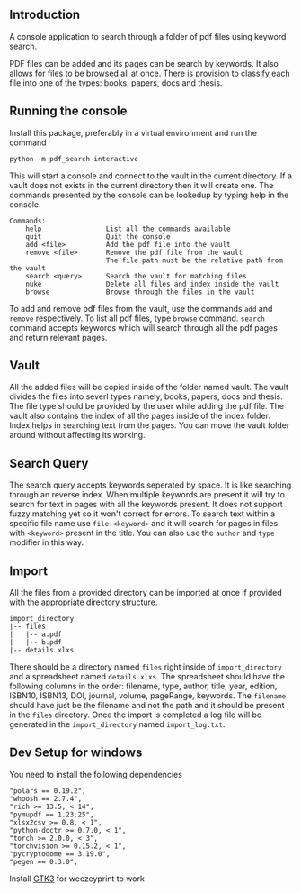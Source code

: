 ## Introduction

A console application to search through a folder of pdf files using keyword search.

PDF files can be added and its pages can be search by keywords. It also allows for files to be browsed all at once. There is provision to classify each file into one of the types: books, papers, docs and thesis.

## Running the console

Install this package, preferably in a virtual environment and run the command

```pwsh
python -m pdf_search interactive
```

This will start a console and connect to the vault in the current directory. If a vault does not exists in the current directory then it will create one. The commands presented by the console can be lookedup by typing help in the console.

```
Commands:
    help                List all the commands available
    quit                Quit the console
    add <file>          Add the pdf file into the vault
    remove <file>       Remove the pdf file from the vault
                        The file path must be the relative path from the vault
    search <query>      Search the vault for matching files
    nuke                Delete all files and index inside the vault
    browse              Browse through the files in the vault
```

To add and remove pdf files from the vault, use the commands `add` and `remove` respectively. To list all pdf files, type `browse` command. `search` command accepts keywords which will search through all the pdf pages and return relevant pages.

## Vault

All the added files will be copied inside of the folder named vault. The vault divides the files into severl types namely, books, papers, docs and thesis. The file type should be provided by the user while adding the pdf file. The vault also contains the index of all the pages inside of the index folder. Index helps in searching text from the pages. You can move the vault folder around without affecting its working.

## Search Query

The search query accepts keywords seperated by space. It is like searching through an reverse index. When multiple keywords are present it will try to search for text in pages with all the keywords present. It does not support fuzzy matching yet so it won't correct for errors. To search text within a specific file name use `file:<keyword>` and it will search for pages in files with `<keyword>` present in the title. You can also use the `author` and `type` modifier in this way.

## Import

All the files from a provided directory can be imported at once if provided with the appropriate directory structure.

```
import_directory
|-- files
|   |-- a.pdf
|   |-- b.pdf
|-- details.xlxs
```

There should be a directory named `files` right inside of `import_directory` and a spreadsheet named `details.xlxs`. The spreadsheet should have the following columns in the order: filename, type, author, title, year, edition, ISBN10, ISBN13, DOI, journal, volume, pageRange, keywords. The `filename` should have just be the filename and not the path and it should be present in the `files` directory. Once the import is completed a log file will be generated in the `import_directory` named `import_log.txt`.


## Dev Setup for windows

You need to install the following dependencies

```
"polars == 0.19.2",
"whoosh == 2.7.4",
"rich >= 13.5, < 14",
"pymupdf == 1.23.25",
"xlsx2csv >= 0.8, < 1",
"python-doctr >= 0.7.0, < 1",
"torch >= 2.0.0, < 3",
"torchvision >= 0.15.2, < 1",
"pycryptodome == 3.19.0",
"pegen == 0.3.0",
```

Install [GTK3](https://github.com/tschoonj/GTK-for-Windows-Runtime-Environment-Installer/releases) for weezeyprint to work